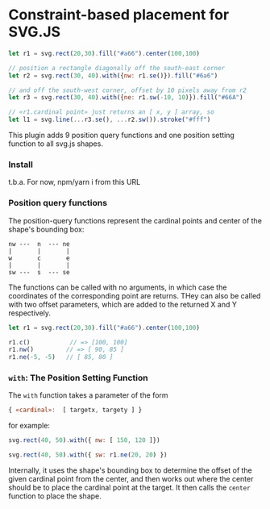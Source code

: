 # Constraint-based placement for SVG.JS

~~~ js
let r1 = svg.rect(20,30).fill("#a66").center(100,100)

// position a rectangle diagonally off the south-east corner
let r2 = svg.rect(30, 40).with({nw: r1.se()}).fill("#6a6")

// and off the south-west corner, offset by 10 pixels away from r2
let r3 = svg.rect(30, 40).with({ne: r1.sw(-10, 10)}).fill("#66A")

// «r1.cardinal point» just returns an [ x, y ] array, so
let l1 = svg.line(...r3.se(), ...r2.sw()).stroke("#fff")
~~~

This plugin adds 9 position query functions and one position setting
function to all svg.js shapes.

### Install

t.b.a. For now, npm/yarn i from this URL

### Position query functions

The position-query functions represent the cardinal points and center of
the shape's bounding box:

    nw ---  n  --- ne
    |       |       |
    w       c       e
    |       |       |
    sw ---  s  --- se

The functions can be called with no arguments, in which case the
coordinates of the corresponding point are returns. THey can also be
called with two offset parameters, which are added to the returned X and
Y respectively.

~~~ js
let r1 = svg.rect(20,30).fill("#a66").center(100,100)

r1.c()           // => [100, 100]
r1.nw()         // => [ 90, 85 ]
r1.ne(-5, -5)   // [ 85, 80 ]
~~~

### `with`: The Position Setting Function

The `with` function takes a parameter of the form

~~~ js
{ «cardinal»:  [ targetx, targety ] }
~~~

for example:

~~~ js
svg.rect(40, 50).with({ nw: [ 150, 120 ]})

svg.rect(40, 50).with({ sw: r1.ne(20, 20) })
~~~

Internally, it uses the shape's bounding box to determine the offset of
the given cardinal point from the center, and then works out where the
center should be to place the cardinal point at the target. It then
calls the `center` function to place the shape.
